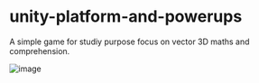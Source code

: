 # unity-platform-and-powerups
A simple game for studiy purpose focus on vector 3D maths and comprehension.

![image](https://user-images.githubusercontent.com/14969618/163206079-6f94a855-7999-41e2-9553-024534cabfa9.png)
